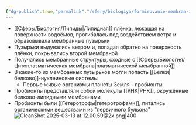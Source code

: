 ```yaml
---
{"dg-publish":true,"permalink":"/sfery/biologiya/formirovanie-membran-i-vozniknovenie-probiontov/","tags":["Эволюция"]}
---
```


- [[Сферы/Биология/Липиды\|Липидная]] плёнка, лежащая на поверхности водоёмов, прогибалась под воздействием ветра и образовывала мембранные пузырьки 
- Пузырьки выдувались ветром и, попадая обратно на поверхность плёнки, покрывались второй мембраной 
- Получались мембранные структуры, сходные с [[Сферы/Биология/Цитоплазматическая мембрана\|плазматической мембранной]] 
- В какие-то из мембранных пузырьков могли попасть [[Белки\|белково]]-нуклеиновые системы 
	- Первые живые организмы планеты Земля - пробионты 
- Пробионты представляли собой молекулы [[РНК\|РНК]], окружённые белково-липидными мембранами
- Пробионты были [[Гетеротрофы\|гетеротрофами]], питались органическими веществами из "первичного бульона"
![CleanShot 2025-03-13 at 12.00.59@2x.png|400](/img/user/%D0%90%D1%80%D1%85%D0%B8%D0%B2/%D0%9A%D1%8D%D1%88/CleanShot%202025-03-13%20at%2012.00.59@2x.png)